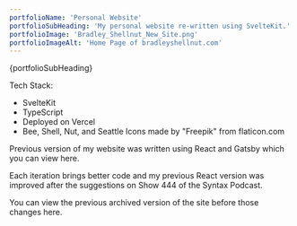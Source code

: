 ```yaml
---
portfolioName: 'Personal Website'
portfolioSubHeading: 'My personal website re-written using SvelteKit.'
portfolioImage: 'Bradley_Shellnut_New_Site.png'
portfolioImageAlt: 'Home Page of bradleyshellnut.com'
---
```


<script>
    import ExternalLink from '$lib/components/ExternalLink.svelte';
</script>

{portfolioSubHeading}

Tech Stack:

- <ExternalLink href="https://kit.svelte.dev/" showIcon>SvelteKit</ExternalLink>
- TypeScript
- Deployed on Vercel
- Bee, Shell, Nut, and Seattle Icons made by <ExternalLink showIcon href="https://www.flaticon.com/authors/freepik" ariaLabel="Freepik">"Freepik"</ExternalLink> from <ExternalLink showIcon href="https://www.flaticon.com" ariaLabel="Flaticon">flaticon.com</ExternalLink>

Previous version of my website was written using React and Gatsby which you can view <ExternalLink href="https://wonderful-austin-9f17d2.netlify.app/" ariaLabel="React and Gatsby Personal Site version" showIcon>here</ExternalLink>.

Each iteration brings better code and my previous React version was improved after the suggestions on <ExternalLink showIcon href="https://syntax.fm/show/444/syntax-highlight#t=33:19" ariaLabel="Syntax.fm Podcast Number 444">Show 444</ExternalLink> of the <ExternalLink href="https://syntax.fm/show/444/syntax-highlight#t=33:19" ariaLabel="Syntax.fm Podcast" showIcon>Syntax Podcast</ExternalLink>.

You can view the previous archived version of the site before those changes <ExternalLink href="https://web.archive.org/web/20210224002046/https://bradleyshellnut.com/" ariaLabel="Archive before Syntax Podcast" showIcon>here</ExternalLink>.
